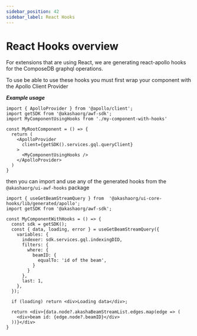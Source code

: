 ```yaml
---
sidebar_position: 42
sidebar_label: React Hooks
---
```


# React Hooks overview
For extensions that are using React, we are generating react-apollo hooks for the ComposeDB graphql operations.

To use be able to use these hooks you must first wrap your component with the Apollo Client Provider

***Example usage***

```tsx title="./my-root-component.tsx"
import { ApolloProvider } from '@apollo/client';
import getSDK from '@akashaorg/awf-sdk';
import MyComponentUsingHooks from './my-component-with-hooks'

const MyRootComponent = () => {
  return (
    <ApolloProvider
      client={getSDK().services.gql.queryClient}
    >
      <MyComponentUsingHooks />
    </ApolloProvider>
  )
}
```
then you can import and use any of the generated hooks from the `@akashaorg/ui-awf-hooks` package

```tsx title="./my-component-with-hooks.tsx"
import { useGetBeamStreamQuery } from  '@akashaorg/ui-core-hooks/lib/generated/apollo';
import getSDK from '@akashaorg/awf-sdk';

const MyComponentWithHooks = () => {
  const sdk = getSDK();
  const { data, loading, error } = useGetBeamStreamQuery({
    variables: {
      indexer: sdk.services.gql.indexingDID,
      filters: {
        where: {
          beamID: {
            equalTo: 'id of the beam',
          }
        }
      },
      last: 1,
    },
  });

  if (loading) return <div>Loading data</div>;

  return <div>{data.node?.akashaBeamStreamList.edges.map(edge => (
    <div>beam id: {edge.node?.beamID}</div>
  ))}</div>
}

```
